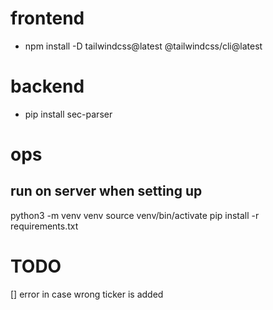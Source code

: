 # frontend 
- npm install -D tailwindcss@latest @tailwindcss/cli@latest

# backend
- pip install sec-parser 

# ops

## run on server when setting up 
python3 -m venv venv
source venv/bin/activate
pip install -r requirements.txt


# TODO 
[] error in case wrong ticker is added 

